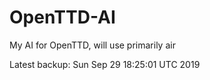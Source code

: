 # OpenTTD-AI
My AI for OpenTTD, will use primarily air

Latest backup: Sun Sep 29 18:25:01 UTC 2019
